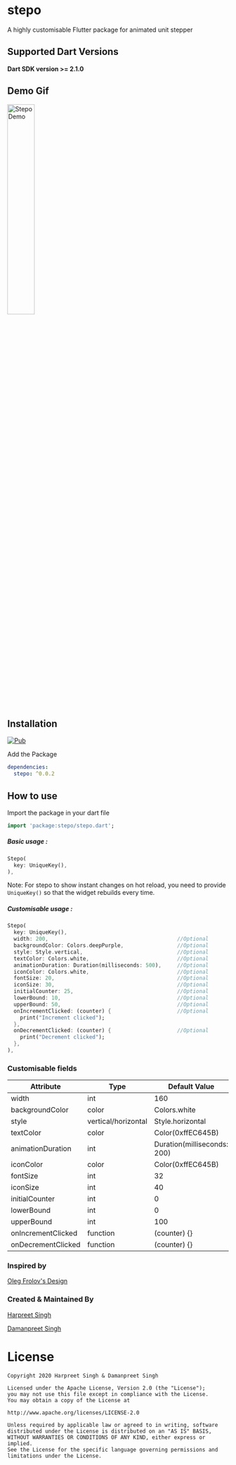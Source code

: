 # stepo
A highly customisable Flutter package for animated unit stepper

## Supported Dart Versions
**Dart SDK version >= 2.1.0**

## Demo Gif
<img src="https://raw.githubusercontent.com/hd-motion/flutter_stepo/master/example/demo/stepo.gif" height="35%" width="35%"  alt="Stepo Demo"/>

## Installation
[![Pub](https://img.shields.io/badge/pub-0.0.2-blue)](https://pub.dev/packages/stepo)

Add the Package
```yaml
dependencies:
  stepo: ^0.0.2
```
## How to use

Import the package in your dart file

```dart
import 'package:stepo/stepo.dart';
```

##### Basic usage :

```dart
Stepo(
  key: UniqueKey(),
),
```

Note: For stepo to show instant changes on hot reload, you need to provide `UniqueKey()` so that the widget rebuilds every time.

##### Customisable usage :
```dart
Stepo(
  key: UniqueKey(),
  width: 200,                                         //Optional
  backgroundColor: Colors.deepPurple,                 //Optional
  style: Style.vertical,                              //Optional
  textColor: Colors.white,                            //Optional
  animationDuration: Duration(milliseconds: 500),     //Optional
  iconColor: Colors.white,                            //Optional
  fontSize: 20,                                       //Optional
  iconSize: 30,                                       //Optional 
  initialCounter: 25,                                 //Optional
  lowerBound: 10,                                     //Optional
  upperBound: 50,                                     //Optional
  onIncrementClicked: (counter) {                     //Optional
    print("Increment clicked");
  },
  onDecrementClicked: (counter) {                     //Optional
    print("Decrement clicked");
  },
),
```

### Customisable fields

| Attribute           | Type                | Default Value                 |
| -------------       | ------------------- | --------------                |
| width               | int                 | 160                           |
| backgroundColor     | color               | Colors.white                  |
| style               | vertical/horizontal | Style.horizontal              |
| textColor           | color               | Color(0xffEC645B)             |
| animationDuration   | int                 | Duration(milliseconds: 200)   |
| iconColor           | color               | Color(0xffEC645B)             |
| fontSize            | int                 | 32                            |
| iconSize            | int                 | 40                            |
| initialCounter      | int                 | 0                             |
| lowerBound          | int                 | 0                             |
| upperBound          | int                 | 100                           |
| onIncrementClicked  | function            | (counter) {}                  |
| onDecrementClicked  | function            | (counter) {}                  |

### Inspired by

[Oleg Frolov's Design](https://dribbble.com/shots/5687260-Stepper-XXII)

### Created & Maintained By

[Harpreet Singh](https://github.com/harpreetseera) 

[Damanpreet Singh](https://github.com/damanpreetsb) 

# License
```
Copyright 2020 Harpreet Singh & Damanpreet Singh

Licensed under the Apache License, Version 2.0 (the "License");
you may not use this file except in compliance with the License.
You may obtain a copy of the License at

http://www.apache.org/licenses/LICENSE-2.0

Unless required by applicable law or agreed to in writing, software
distributed under the License is distributed on an "AS IS" BASIS,
WITHOUT WARRANTIES OR CONDITIONS OF ANY KIND, either express or implied.
See the License for the specific language governing permissions and
limitations under the License.
```

